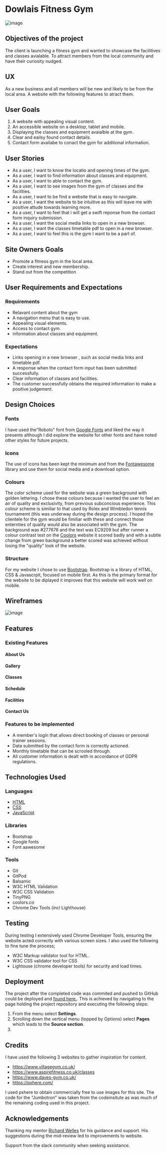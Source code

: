 # Dowlais Fitness Gym

![image](https://user-images.githubusercontent.com/85559896/125291579-79146780-e319-11eb-9692-ba00296b138b.png)
## Objectives of the project

The client is launching a fitness gym and wanted to showcase the facilitives and classes avialable. To attract members from the local community and have their curiosity nudged.  





## UX

As a new business and all members will be new and likely to be from the local area. A website with the following features to atract them.


## User Goals

1. A website with appealing visual content.
2. An accessible website on a desktop, tablet and mobile.
3. Displaying the classes and equipment avaialble at the gym.
4. Clear and eailsy found contact details.
5. Contact form availabe to conact the gym for additional information.



## User Stories
  * As a user, I want to know the locatio and opening times of the gym.
  * As a user, I want to find information about classes and equipment.
  * As a user, I want to able to contact the gym.
  * As a user, I want to see images from the gym of classes and the facilities.
  * As a user, I want to be find a website that is easy to navigate.
  * As a user, I want the website to be intuitive as this will leave me with positive attude towards         learning more.
  * As a user, I want to feel that i will get a swift reponse from the contact form inquiry submission.
  * As a user, I want the social media links to open in a new browser.
  * As a user, I want the classes timetable pdf to open in a new browser.
  * As a user, I want to feel this is the gym I want to be a part of.


## Site Owners Goals

* Promote a fitness gym in the local area.
* Create interest and new membership.
* Stand out from the competition




## User Requirements and Expectations
### Requirements
  *  Relavant content about the gym
  *  A navigation menu that is easy to use.
  *  Appealing visual elements.
  *  Access to contact gym.
  *  information about classes and equipment.

### Expectations
  * Links opening in a new browser , such as social media links and timetable pdf.
  * A response when the contact form input has been submitted successfully.
  * Clear information of classes and facilities.
  * The customer successfully obtains the required information to make a positive judgement.

## Design Choices
### Fonts
I have used the"Roboto" font from [Google Fonts](https://fonts.google.com/) and liked the way it presents although I did explore the website for other fonts and have noted other styles for future projects.

### Icons
The use of icons has been kept the minimum and from the [Fontawesome](https://fontawesome.com/) library and use them for social media and a download option.


### Colours
The color scheme used for the website was a green background with golden lettering. I chose these colours because i wanted the user to feel an air of quality and exclusivity, from previous subconcious experience. This colour scheme is similiar to that used by Rolex and Wimbledon tennis tournamemt (this was underway during the design process). I hoped the clientele for the gym would be fimiliar with these and connect those enternties of quality would also be associated with the gym.
The background was #277676 and the text was EC9209 but after runner a colour contrast test on the [Coolors](https://coolors.co/) website it scored badly and with a subtle change from green background a better scored was achieved without losing the "quality" look of the website.

### Structure
For my website I chose to use [Bootstrap](https://getbootstrap.com/). Bootstrap is a library of HTML, CSS & Javascrpit, focused on mobile first. As this is the primary format for the website to be diplayed it improves that this website will work well on mobile.

## Wireframes

![image](https://user-images.githubusercontent.com/85559896/125463096-d781acef-0439-4919-97fd-78c4641262a5.png)



## Features
### Existing Features

#### About Us



#### Gallery




#### Classes



#### Schedule



#### Facilities



#### Contact Us



### Features to be implemented
 * A member's login that allows direct booking of classes or personal trainer sessions.
 * Data submitted by the contact form is correctly actioned.
 * Monthly timetable that can be scrooled through.
 * All customer information is dealt with in accordance of GDPR regulations.


## Technologies Used
### Languages
 * [HTML](https://en.wikipedia.org/wiki/HTML)
 * [CSS](https://en.wikipedia.org/wiki/CSS)
 * [JavaScript](https://en.wikipedia.org/wiki/JavaScript)
 
 ### Libraries
 
 * Bootstrap
 * Google fonts
 * Font aawesome
  
 ### Tools
 * Git
 * GitPod
 * Balsamic
 * W3C HTML Validation
 * W3C CSS Validation
 * TinyPNG
 * coolors.co
 * Chrome Dev Tools (incl Lighthouse)


## Testing

During testing I extensively used Chrome Developer Tools, ensuring the website acted correctly with various screen sizes.
I also used the following to fine tune the process;
 * W3C Markup validator tool for HTML.
 * W3C CSS validator tool for CSS
 * Lightouse (chrome developer tools) for security and load times.



 



















## Deployment


The project after the completed code was commited and pushed to GitHub could be deployed and [found here.](https://davej66.github.io/dfg/). This is achieved by navigating to the page holding the project repository and executing the following steps:

1. From the menu select **Settings**.
2. Scrolling down the vertical menu (topped by Options) select **Pages** which leads to the **Source section**.
3. 



## Credits

I have used the following 3 websites to gather inspiration for content.

- https://www.villagegym.co.uk/
- https://www.aspirefitness.co.uk/classes
- https://www.daves-gym.co.uk/
- https://pxhere.com/

I used pxhere to obtain commercially free to use images for this site.
The code for the "Jumbotron" was taken from the codeinsitute as was much of the remaining coding used in this project.


## Acknowledgements


Thanking my mentor [Richard Welles](https://github.com/D0nni387/) for his guidance and support. His suggestions during the mid-review led to improvements to website.

Support from the slack community when seeking assistance.







